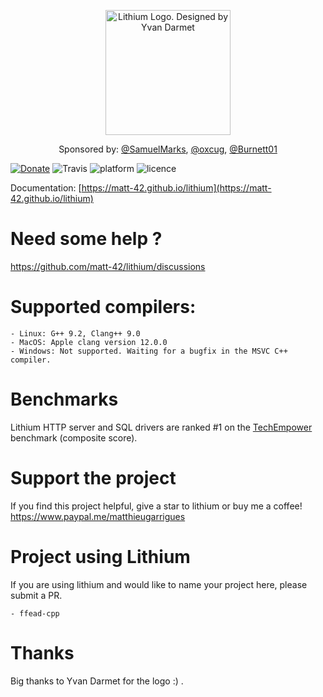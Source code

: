 
<p align="center"><img src="https://github.com/matt-42/lithium/raw/master/images/lithium_logo.png" alt="Lithium Logo. Designed by Yvan Darmet" title="The Lithium C++ libraries - Logo designed by Yvan Darmet" width=200 /></p>

<p align="center">Sponsored by: <a href="https://github.com/SamuelMarks">@SamuelMarks</a>, <a href="https://github.com/oxcug">@oxcug</a>, <a href="https://github.com/Burnett01">@Burnett01</a></p>


[![Donate](https://img.shields.io/badge/Donate-PayPal-green.svg)](https://www.paypal.me/matthieugarrigues)
![Travis](https://travis-ci.com/matt-42/lithium.svg?branch=master) ![platform](https://img.shields.io/badge/platform-Linux%20%7C%20MacOS-yellow) ![licence](https://img.shields.io/badge/licence-MIT-blue)


Documentation: [https://matt-42.github.io/lithium](https://matt-42.github.io/lithium)

# Need some help ?

https://github.com/matt-42/lithium/discussions

# Supported compilers:
    - Linux: G++ 9.2, Clang++ 9.0
    - MacOS: Apple clang version 12.0.0 
    - Windows: Not supported. Waiting for a bugfix in the MSVC C++ compiler.

# Benchmarks

Lithium HTTP server and SQL drivers are ranked #1 on the [TechEmpower](https://tfb-status.techempower.com/) benchmark (composite score).

# Support the project

If you find this project helpful, give a star to lithium or buy me a coffee!
https://www.paypal.me/matthieugarrigues

# Project using Lithium

If you are using lithium and would like to name your project here, please submit a PR.

    - ffead-cpp
 
# Thanks

Big thanks to Yvan Darmet for the logo :) .
